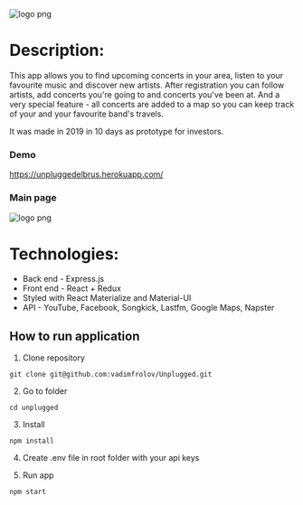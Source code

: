 
![logo png](https://www.stjohnsblackheath.org.uk/wp-content/uploads/2016/01/Unplugged-Logo-571x400.png)

# Description:
This app allows you to find upcoming concerts in your area, listen to your favourite music and discover new artists. After registration you can follow artists, add concerts you're going to and concerts you've been at. And a very special feature - all concerts are added to a map so you can keep track of your and your favourite band's travels.

It was made in 2019 in 10 days as prototype for investors.

### Demo ###
https://unpluggedelbrus.herokuapp.com/

### Main page ###

![logo png](https://i.pinimg.com/originals/17/89/c1/1789c1f4b9338b55877e662309d810d0.gif)



# Technologies:
- Back end - Express.js
- Front end - React + Redux
- Styled with React Materialize and Material-UI
- API - YouTube, Facebook, Songkick, Lastfm, Google Maps, Napster

## How to run application

1. Clone repository

```
git clone git@github.com:vadimfrolov/Unplugged.git
```

2. Go to folder

```
cd unplugged
```

3. Install

```
npm install
```

4. Create .env file in root folder with your api keys

5. Run app
```
npm start
```
